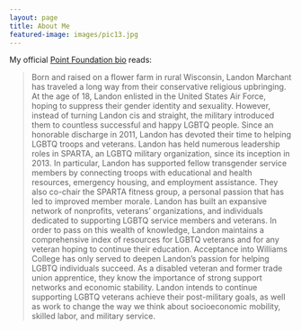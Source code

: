 ```yaml
---
layout: page
title: About Me
featured-image: images/pic13.jpg
---
```


My official [Point Foundation bio](https://pointfoundation.org/scholars/landon-marchant/) reads: 

> Born and raised on a flower farm in rural Wisconsin, Landon Marchant has traveled a long way from their conservative religious upbringing. At the age of 18, Landon enlisted in the United States Air Force, hoping to suppress their gender identity and sexuality. However, instead of turning Landon cis and straight, the military introduced them to countless successful and happy LGBTQ people. Since an honorable discharge in 2011, Landon has devoted their time to helping LGBTQ troops and veterans. Landon has held numerous leadership roles in SPARTA, an LGBTQ military organization, since its inception in 2013. In particular, Landon has supported fellow transgender service members by connecting troops with educational and health resources, emergency housing, and employment assistance. They also co-chair the SPARTA fitness group, a personal passion that has led to improved member morale. Landon has built an expansive network of nonprofits, veterans’ organizations, and individuals dedicated to supporting LGBTQ service members and veterans. In order to pass on this wealth of knowledge, Landon maintains a comprehensive index of resources for LGBTQ veterans and for any veteran hoping to continue their education. Acceptance into Williams College has only served to deepen Landon’s passion for helping LGBTQ individuals succeed. As a disabled veteran and former trade union apprentice, they know the importance of strong support networks and economic stability. Landon intends to continue supporting LGBTQ veterans achieve their post-military goals, as well as work to change the way we think about socioeconomic mobility, skilled labor, and military service.

